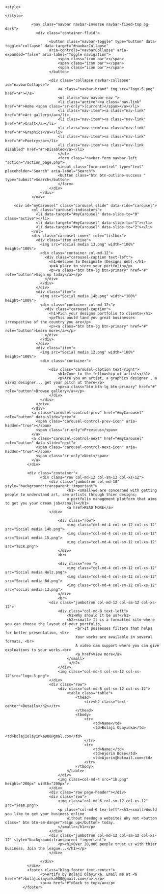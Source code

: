 <!DOCTYPE html>
<html lang="en">
<head>
    <meta charset="UTF-8">
    <meta name="viewport" content="width=device-width, initial-scale=1.0">
    <meta http-equiv="X-UA-Compatible" content="ie=edge">
    <title>Botstrap 5</title>
    <!--<link href="https://maxcdn.bootstrapcdn.com/bootstrap/3.4.0/css/bootstrap.min.css"  rel="stylesheet">
    <script src="https://ajax.googleapis.com/ajax/libs/jquery/3.3.1/jquery.min.js"></script>
    <script src="https://maxcdn.bootstrapcdn.com/bootstrap/3.4.0/js/bootstrap.min.js"></script>-->
    <link rel="stylesheet" href="css/bootstrap.min.css">
    <script src="js/jquery.min.js"></script> 
    <script src="js//bootstrap.min.js"></script> 


    <style>
        
    </style>
</head>
<body>
        
                <nav class="navbar navbar-inverse navbar-fixed-top bg-dark">
                  <div class="container-fluid">
                            
                        <button class="navbar-toggle" type="button" data-toggle="collapse" data-target="#navbarCollapse" 
                        aria-controls="navbarCollapse" aria-expanded="false" aria-label="Toggle navigation">
                            <span class="icon bar"></span>
                            <span class="icon bar"></span>
                            <span class="icon bar"></span>
                        </button>
                  
                        <div class="collapse navbar-collapse" id="navbarCollapse">
                            <a class="navbar-brand" img src="logo-5.png" href="#"></a>
                            <ul class="nav navbar-nav ">
                            <li class="active"><a class="nav-link" href="#">Home <span class="sr-only">(current)</span></a></li>
                            <li class="nav-item"><a class="nav-link" href="#">Art gallery</a></li>
                            <li class="nav-item"><a class="nav-link" href="#">Craft</a></li>
                            <li class="nav-item"><a class="nav-link" href="#">Graphics</a></li>
                            <li class="nav-item"><a class="nav-link" href="#">Poetry</a></li>
                            <li class="nav-item"><a class="nav-link disabled" href="#">Disabled</a></li>
                            </ul>
                            <form class="navbar-form navbar-left "action="/action_page.php">
                            <input class="form-control" type="text" placeholder="Search" aria-label="Search">
                            <button class="btn btn-outline-success " type="Submit">Search</button>
                            </form>
                        </div>
                    </div>
                </nav>
              
        <div id="myCarousel" class="carousel slide" data-ride="carousel">
                <ol class="carousel-indicators">
                  <li data-target="#myCarousel" data-slide-to="0" class="active"></li>
                  <li data-target="#myCarousel" data-slide-to="1"></li>
                  <li data-target="#myCarousel" data-slide-to="2"></li>
                </ol>
                <div class="carousel-inner" role="listbox">
                  <div class="item active">
                    <img src="social media 13.png" width="100%" height="100%">
                    <div class="container col-md-12">
                      <div class="carousel-caption text-left">
                        <h1>Welcome to Designate (Designs Web).</h1>
                        <p>A place to store your portfolio</p>
                        <p><a class="btn btn-lg btn-primary" href="#" role="button">Sign up today</a></p>
                      </div>
                    </div>
                  </div>
                  <div class="item">
                    <img src="Social media 14b.png" width="100%" height="100%">
                    <div class="container col-md-12s">
                      <div class="carousel-caption">
                        <h1>Pich your designs portfolio to clients</h1>
                        <p>This ouuld land you great businesses irrespective of the country you are</p>
                        <p><a class="btn btn-lg btn-primary" href="#" role="button">Learn more</a></p>
                      </div>
                    </div>
                  </div>
                  <div class="item">
                    <img src="Social media 12.png" width="100%" height="100%">
                    <div class="container">
                        
                        <div class="carousel-caption text-right">
                            <h1>Come to the fellowship of artists</h1>
                            <p>Are you an artist, a graphics designer , a ui/ux designer... get your pitch ut there</p>
                            <p><a class="btn btn-lg btn-primary" href="#" role="button">Browse gallery</a></p>
                        </div>
                    </div>
                  </div>
                </div>
                <a class="carousel-control-prev" href="#myCarousel" role="button" data-slide="prev">
                  <span class="carousel-control-prev-icon" aria-hidden="true"></span>
                  <span class="sr-only">Previous</span>
                </a>
                <a class="carousel-control-next" href="#myCarousel" role="button" data-slide="next">
                  <span class="carousel-control-next-icon" aria-hidden="true"></span>
                  <span class="sr-only">Next</span>
                </a>
              </div>

              <div class="container">
                    <div class="row col-md-12 col-sm-12 col-xs-12">
                        <div class="jumbotron col-md-10" style="background:transparent !important"> 
                                <h1> <small>we are concerned with getting people to understand art, see artists through thier designs;
                                a portfolio management platform that aims to get you your dream job</small></h1>
                                <a href>READ MORE</a>            
                        </div>

                            <div class="row">
                                <img class="col-md-4 col-sm-12 col-xs-12" src="Social media 14b.png"> 
                                <img class="col-md-4 col-sm-12 col-xs-12" src="Social media 15.png">
                                <img class="col-md-4 col-sm-12 col-xs-12" src="TECK.png">
                            </div>
                            <br>
                            
                            <div class="row ">
                                <img class="col-md-4 col-sm-12 col-xs-12" src="Social media Holz.png">
                                <img class="col-md-4 col-sm-12 col-xs-12" src="Social media 8d.png">
                                <img class="col-md-4 col-sm-12 col-xs-12" src="social media 13.png">
                            </div>
                            <br>
                        <div class="jumbotron col-md-12 col-sm-12 col-xs-12">
                            <div class="col-md-8 text-left">
                                <h1>Why should it be us?</h1>
                                <h2><small> It is a formatted site where you can choose the layout of your portfolio,
                                    <br>It possesses filters that helps for better presentation, <br>
                                    Your works are available in several formats, <br>
                                    A video cam support where you can give explnations to your works.<br>
                                    <a href>View more</a>
                                </small>
                                 </h2>
                            </div>
                            <img class="col-md-4 col-sm-12 col-xs-12"src="logo-5.png">  
                        </div>
                        <div class="row">
                            <div class="col-md-8 col-sm-12 col-xs-12">
                                <table class="table">
                                    <thead>
                                        <tr><h2 class="text-center">Details</h2></tr>
                                    </thead>
                                    <tbody>
                                        <tr>
                                            <td>Name</td>
                                            <td>Bolaji OLayinka</td>
                                            <td>bolajiolayinka980@gmal.com</td>
                                        </tr>
                                        <tr>
                                            <td>Name:</td>
                                            <td>Ajorin Bose</td>
                                            <td>Ajorin@hotmail.com</td>
                                        </tr>
                                    </tbody>
                                </table>
                            </div>
                            <img class=col-md-4 src="1b.png" height="200px" width="200px">
                        </div>
                        <div class="row page-header"></div>
                        <div class="row">
                            <img class="col-md-6 col-sm-12 col-xs-12" src="Team.png">
                            <p class="col-md-6 tex-left"><h1><small>Would you like to get your business online
                                without needng a website? Why not <button class=" btn btn-sm-danger">Sign up</button> today.
                            </small></h1></p>
                        </div>
                        <div class="jumbotron col-md-12 col-sm-12 col-xs-12" style="background:transparent !important"> 
                            <p><h1>Over 20,000 people trust us with thier business, Join the league...</h1></p>
                        </div>

                    </div>
              </div>
              <footer class="blog-footer text-center">
                    <p>Artify by Bolaji Olayinka, Email me at <a href="#">bolajiolayinka980@gmail.com</a>.</p>
                    <p><a href="#">Back to top</a></p>
            </footer>
</body>
</html>